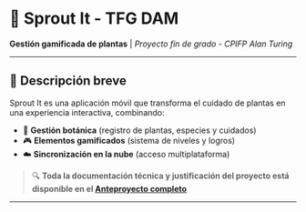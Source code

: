 # 🌱 Sprout It - TFG DAM

**Gestión gamificada de plantas** | *Proyecto fin de grado - CPIFP Alan Turing*

---

## 📌 Descripción breve

Sprout It es una aplicación móvil que transforma el cuidado de plantas en una experiencia interactiva, combinando:

- 📲 **Gestión botánica** (registro de plantas, especies y cuidados)
- 🎮 **Elementos gamificados** (sistema de niveles y logros)
- ☁️ **Sincronización en la nube** (acceso multiplataforma)

> 🔍 **Toda la documentación técnica y justificación del proyecto está disponible en el [Anteproyecto completo](https://jolly-ferret-4f4.notion.site/Sprout-It-Anteproyecto-67480a4cb7ed4ed6b85b363386838851?pvs=4)**

---
